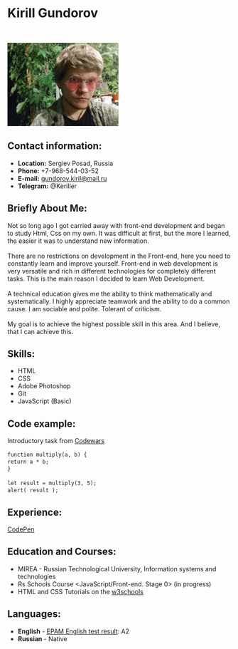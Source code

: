 # Kirill Gundorov
<br>

[<img src="https://github.com/KoB501/rsschool-cv/blob/rsschool-cv-html/img/profile.jpg" width="250"/>](./profile.jpg)

## Contact information:
+ **Location:** Sergiev Posad, Russia
+ **Phone:** +7-968-544-03-52
+ **E-mail:** gundorov.kiril@mail.ru
+ **Telegram:** @Keriller

## Briefly About Me:
Not so long ago I got carried away with front-end development and began to study Html, Css on my own. It was difficult at first, but the more I learned, the easier it was to understand new information.\
\
There are no restrictions on development in the Front-end, here you need to constantly learn and improve yourself. Front-end in web development is very versatile and rich in different technologies for completely different tasks. This is the main reason I decided to learn Web Development.\
\
A technical education gives me the ability to think mathematically and systematically. I highly appreciate teamwork and the ability to do a common cause. I am sociable and polite. Tolerant of criticism.\
\
My goal is to achieve the highest possible skill in this area. And I believe, that I can achieve this.

## Skills:
* HTML
* CSS
* Adobe Photoshop
* Git
* JavaScript (Basic)

## Code example:
Introductory task from [Codewars](https://www.codewars.com/dashboard "Codewars")
```
function multiply(a, b) {
return a * b;
}

let result = multiply(3, 5);
alert( result );
```

## Experience:
[CodePen](https://codepen.io/Keriller "Примеры работ в CodePen")

## Education and Courses:
* MIREA - Russian Technological University, Information systems and technologies
* Rs Schools Course <JavaScript/Front-end. Stage 0> (in progress)
* HTML and CSS Tutorials on the [w3schools](https://www.w3schools.com/ "w3schools")

## Languages:
* **English** - [EPAM English test result](https://examinator.epam.com/Main/PersonalAssignments "EPAM Тест"): A2
* **Russian** - Native
